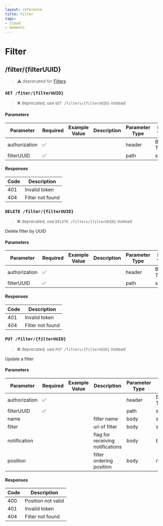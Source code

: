 ```yaml
---
layout: reference
title: Filter
tags:
- cloud
- moments
---
```


# Filter
## /filter/{filterUUID}
> ⚠️ deprecated for [Filters](./filters.md)

### `GET /fiter/{filterUUID}`
> ❌ deprecated, use `GET /filters/{filterUUID}` instead

#### Parameters

Parameter | Required | Example Value | Description | Parameter Type | Data Type | Schema
------------ | ------------ | ------------ | ------------ | ------------ | ------------ | ------------
authorization | ✅  |  |  | header | Bearer Token |
filterUUID | ✅  |  |  | path | string |

#### Responses

Code | Description
------------ | ------------
401 | Invalid token
404 | Filter not found



### `DELETE /filter/{filterUUID}`
> ❌ deprecated, use `DELETE /filters/{filterUUID}` instead

Delete filter by UUID

#### Parameters

Parameter | Required | Example Value | Description | Parameter Type | Data Type | Schema
------------ | ------------ | ------------ | ------------ | ------------ | ------------ | ------------
authorization | ✅  |  |  | header | Bearer Token |
filterUUID | ✅  |  |  | path | string |

#### Responses

Code | Description
------------ | ------------
401 | Invalid token
404 | Filter not found



### `PUT /filter/{filterUUID}`
> ❌ deprecated, use `PUT /filters/{filterUUID}` instead

Update a filter

#### Parameters

Parameter | Required | Example Value | Description | Parameter Type | Data Type | Schema
------------ | ------------ | ------------ | ------------ | ------------ | ------------ | ------------
authorization | ✅  |  |  | header | Bearer Token |
filterUUID | ✅  |  |  | path | string |
name |  |  | filter name | body | string |
filter |  |  | uri of filter | body | string |
notification |  |  | flag for receiving notifications | body | boolean |
position |  |  | filter ordering position | body | number |

#### Responses

Code | Description
------------ | ------------
400 | Position not valid
401 | Invalid token
404 | Filter not found
